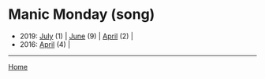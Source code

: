 # Manic Monday (song)

  * 2019: 
      [July](./manic-monday-song-2019-07.md) (1) | 
      [June](./manic-monday-song-2019-06.md) (9) | 
      [April](./manic-monday-song-2019-04.md) (2) | 
  * 2016: 
      [April](./manic-monday-song-2016-04.md) (4) | 

----

[Home](../)
